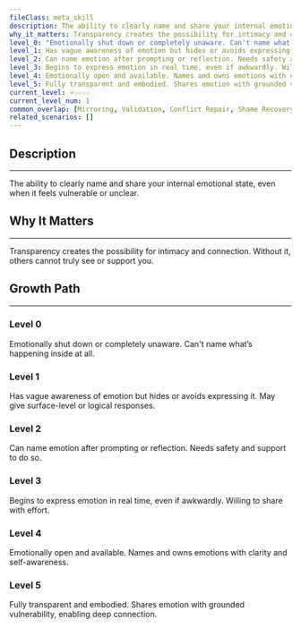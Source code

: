 ```yaml
---
fileClass: meta_skill
description: The ability to clearly name and share your internal emotional state, even when it feels vulnerable or unclear.
why_it_matters: Transparency creates the possibility for intimacy and connection. Without it, others cannot truly see or support you.
level_0: "Emotionally shut down or completely unaware. Can't name what’s happening inside at all."
level_1: Has vague awareness of emotion but hides or avoids expressing it. May give surface-level or logical responses.
level_2: Can name emotion after prompting or reflection. Needs safety and support to do so.
level_3: Begins to express emotion in real time, even if awkwardly. Willing to share with effort.
level_4: Emotionally open and available. Names and owns emotions with clarity and self-awareness.
level_5: Fully transparent and embodied. Shares emotion with grounded vulnerability, enabling deep connection.
current_level: ⭐☆☆☆☆
current_level_num: 1
common_overlap: [Mirroring, Validation, Conflict Repair, Shame Recovery]
related_scenarios: []
---
```


## Description
---
The ability to clearly name and share your internal emotional state, even when it feels vulnerable or unclear.

## Why It Matters
---
Transparency creates the possibility for intimacy and connection. Without it, others cannot truly see or support you.

## Growth Path
---
### Level 0
Emotionally shut down or completely unaware. Can't name what’s happening inside at all.

### Level 1
Has vague awareness of emotion but hides or avoids expressing it. May give surface-level or logical responses.

### Level 2
Can name emotion after prompting or reflection. Needs safety and support to do so.

### Level 3
Begins to express emotion in real time, even if awkwardly. Willing to share with effort.

### Level 4
Emotionally open and available. Names and owns emotions with clarity and self-awareness.

### Level 5
Fully transparent and embodied. Shares emotion with grounded vulnerability, enabling deep connection.
